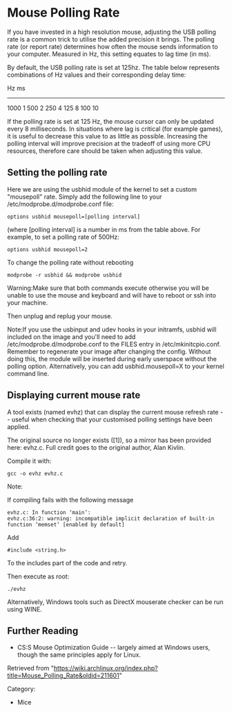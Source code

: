 Mouse Polling Rate
==================

If you have invested in a high resolution mouse, adjusting the USB
polling rate is a common trick to utilise the added precision it brings.
The polling rate (or report rate) determines how often the mouse sends
information to your computer. Measured in Hz, this setting equates to
lag time (in ms).

By default, the USB polling rate is set at 125hz. The table below
represents combinations of Hz values and their corresponding delay time:

  Hz     ms
  ------ ----
  1000   1
  500    2
  250    4
  125    8
  100    10

If the polling rate is set at 125 Hz, the mouse cursor can only be
updated every 8 milliseconds. In situations where lag is critical (for
example games), it is useful to decrease this value to as little as
possible. Increasing the polling interval will improve precision at the
tradeoff of using more CPU resources, therefore care should be taken
when adjusting this value.

Setting the polling rate
------------------------

Here we are using the usbhid module of the kernel to set a custom
"mousepoll" rate. Simply add the following line to your
/etc/modprobe.d/modprobe.conf file:

    options usbhid mousepoll=[polling interval]

(where [polling interval] is a number in ms from the table above. For
example, to set a polling rate of 500Hz:

    options usbhid mousepoll=2

To change the polling rate without rebooting

    modprobe -r usbhid && modprobe usbhid

Warning:Make sure that both commands execute otherwise you will be
unable to use the mouse and keyboard and will have to reboot or ssh into
your machine.

Then unplug and replug your mouse.

Note:If you use the usbinput and udev hooks in your initramfs, usbhid
will included on the image and you'll need to add
/etc/modprobe.d/modprobe.conf to the FILES entry in
/etc/mkinitcpio.conf. Remember to regenerate your image after changing
the config. Without doing this, the module will be inserted during early
userspace without the polling option. Alternatively, you can add
usbhid.mousepoll=X to your kernel command line.

Displaying current mouse rate
-----------------------------

A tool exists (named evhz) that can display the current mouse refresh
rate -- useful when checking that your customised polling settings have
been applied.

The original source no longer exists ([1]), so a mirror has been
provided here: evhz.c. Full credit goes to the original author, Alan
Kivlin.

Compile it with:

    gcc -o evhz evhz.c

Note:

If compiling fails with the following message

    evhz.c: In function ‘main’:
    evhz.c:36:2: warning: incompatible implicit declaration of built-in function ‘memset’ [enabled by default]

Add

    #include <string.h>

To the includes part of the code and retry.

Then execute as root:

    ./evhz

Alternatively, Windows tools such as DirectX mouserate checker can be
run using WINE.

Further Reading
---------------

-   CS:S Mouse Optimization Guide -- largely aimed at Windows users,
    though the same principles apply for Linux.

Retrieved from
"https://wiki.archlinux.org/index.php?title=Mouse_Polling_Rate&oldid=211601"

Category:

-   Mice
